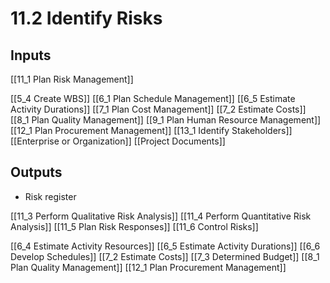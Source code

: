 # 11.2 Identify Risks

## Inputs

[[11_1 Plan Risk Management]]

[[5_4 Create WBS]]
[[6_1 Plan Schedule Management]]
[[6_5 Estimate Activity Durations]]
[[7_1 Plan Cost Management]]
[[7_2 Estimate Costs]]
[[8_1 Plan Quality Management]]
[[9_1 Plan Human Resource Management]]
[[12_1 Plan Procurement Management]]
[[13_1 Identify Stakeholders]]
[[Enterprise or Organization]]
[[Project Documents]]

## Outputs

* Risk register

[[11_3 Perform Qualitative Risk Analysis]]
[[11_4 Perform Quantitative Risk Analysis]]
[[11_5 Plan Risk Responses]]
[[11_6 Control Risks]]

[[6_4 Estimate Activity Resources]]
[[6_5 Estimate Activity Durations]]
[[6_6 Develop Schedules]]
[[7_2 Estimate Costs]]
[[7_3 Determined Budget]]
[[8_1 Plan Quality Management]]
[[12_1 Plan Procurement Management]]
